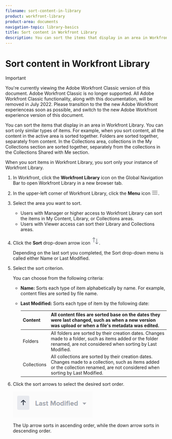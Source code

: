 ```yaml
---
filename: sort-content-in-library
product: workfront-library
product-area: documents
navigation-topic: library-basics
title: Sort content in Workfront Library
description: You can sort the items that display in an area in Workfront Library. You can sort only similar types of items. For example, when you sort content, all the content in the active area is sorted together. Folders are sorted together, separately from content. In the Collections area, collections in the My Collections section are sorted together, separately from the collections in the Collections Shared with Me section.
---
```


# Sort content in Workfront Library

>[!IMPORTANT]
>
>You're currently viewing the Adobe Workfront Classic version of this document. Adobe Workfront Classic is no longer supported. All Adobe Workfront Classic functionality, along with this documentation, will be removed in July 2022. Please transition to the the new Adobe Workfront experienceas soon as possible, and switch to the new Adobe Workfront experience version of this document.

You can sort the items that display in an area in Workfront Library. You can sort only similar types of items. For example, when you sort content, all the content in the active area is sorted together. Folders are sorted together, separately from content. In the Collections area, collections in the My Collections section are sorted together, separately from the collections in the Collections Shared with Me section.

When you sort items in Workfront Library, you sort only your instance of Workfront Library.

1. In Workfront, click the **Workfront Library** icon on the Global Navigation Bar to open Workfront Library in a new browser tab.
1. In the upper-left corner of Workfront Library, click the **Menu** icon ![](assets/library-menu-icon.png).
1. Select the area you want to sort.

   * Users with Manager or higher access to Workfront Library can sort the items in My Content, Library, or Collections areas. 
   * Users with Viewer access can sort their Library and Collections areas.

1. Click the **Sort** drop-down arrow icon ![](assets/sort-icon.png).

   Depending on the last sort you completed, the Sort drop-down menu is called either Name or Last Modified.

1. Select the sort criterion.

   You can choose from the following criteria:

   * **Name:** Sorts each type of item alphabetically by name. For example, content files are sorted by file name.
   * **Last Modified:** Sorts each type of item by the following date:

     | Content |All content files are sorted base on the dates they were last changed, such as when a new version was upload or when a file's metadata was edited. |
     |---|---|
     | Folders |All folders are sorted by their creation dates. Changes made to a folder, such as items added or the folder renamed, are not considered when sorting by Last Modified. |
     | Collections |All collections are sorted by their creation dates. Changes made to a collection, such as items added or the collection renamed, are not considered when sorting by Last Modified. |

1. Click the sort arrows to select the desired sort order.

   ![](assets/ascendingarrow.png)

   The Up arrow sorts in ascending order, while the down arrow sorts in descending order.

